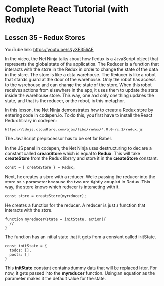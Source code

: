 # Complete React Tutorial (with Redux)

## Lesson 35 - Redux Stores

YouTube link: https://youtu.be/sNyXE35liAE


In the video, the Net Ninja talks about how Redux is a JavaScript object that represents the global state of the application. The Reducer is a function that interacts with the store in the Redux in order to change the state of the data in the store. The store is like a data warehouse. The Reducer is like a robot that stands guard at the door of the warehouse. Only the robot has access to the warehouse and can change the state of the store. When this robot receives actions from elsewhere in the app, it uses them to update the state inside the warehouse store. This way, one and only one thing updates the state, and that is the reducer, or the robot, in this metaphor.

In this lesson, the Net Ninja demonstrates how to create a Redux store by entering code in codepen.io. To do this, you first have to install the React Redux library in codepen:

`https://cdnjs.cloudfare.com/ajax/libs/redux/4.0.0-rc.1/redux.js`

The JavaScript preprocessor has to be set for Babel.

In the JS panel in codepen, the Net Ninja uses destructuring to declare a constant called __createStore__ which is equal to __Redux__. This will take __createStore__ from the Redux library and store it in the __createStore__ constant.

`const = { createStore } = Redux;`

Next, he creates a store with a reducer. We’re passing the reducer into the store as a parameter because the two are tightly coupled in Redux. This way, the store knows which reducer is interacting with it.

`const store = createStore(myreducer);`

He creates a function for the reducer. A reducer is just a function that interacts with the store.
```
function myreducer(state = initState, action){
  //
}
```
The function has an initial state that it gets from a constant called initState.
```
const initState = {
  todos: [],
  posts: []
}
```
This __initState__ constant contains dummy data that will be replaced later. For now, it gets passed into the __myreducer__ function. Using an equation as the parameter makes it the default value for the state.
